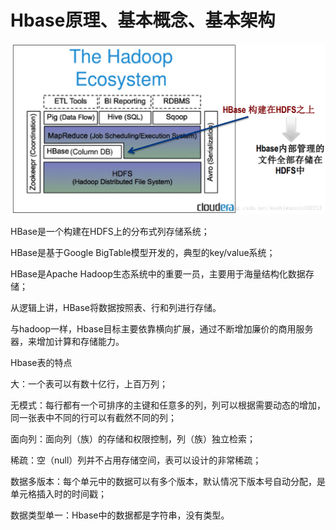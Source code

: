 # Hbase原理、基本概念、基本架构

![](/assets/importhb.png)



HBase是一个构建在HDFS上的分布式列存储系统；

HBase是基于Google BigTable模型开发的，典型的key/value系统；

HBase是Apache Hadoop生态系统中的重要一员，主要用于海量结构化数据存储；

从逻辑上讲，HBase将数据按照表、行和列进行存储。

与hadoop一样，Hbase目标主要依靠横向扩展，通过不断增加廉价的商用服务器，来增加计算和存储能力。

Hbase表的特点

大：一个表可以有数十亿行，上百万列；

无模式：每行都有一个可排序的主键和任意多的列，列可以根据需要动态的增加，同一张表中不同的行可以有截然不同的列；

面向列：面向列（族）的存储和权限控制，列（族）独立检索；

稀疏：空（null）列并不占用存储空间，表可以设计的非常稀疏；

数据多版本：每个单元中的数据可以有多个版本，默认情况下版本号自动分配，是单元格插入时的时间戳；

数据类型单一：Hbase中的数据都是字符串，没有类型。

